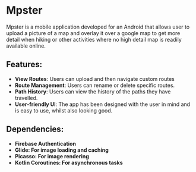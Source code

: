 # Mpster

Mpster is a mobile application developed for an Android that allows user to upload a picture of a map and overlay it over a google map to get more detail when hiking or other activities where no high detail map is readily available online.

## Features:

- **View Routes**: Users can upload and then navigate custom routes
- **Route Management**: Users can rename or delete specific routes.
- **Path History**: Users can view the history of the paths they have travelled.
- **User-friendly UI**: The app has been designed with the user in mind and is easy to use, whilst also looking good.

## Dependencies:

- **Firebase Authentication**
- **Glide: For image loading and caching**
- **Picasso: For image rendering**
- **Kotlin Coroutines: For asynchronous tasks**
